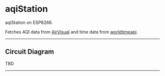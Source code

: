 # aqiStation
aqiStation on ESP8266. 

Fetches AQI data from [AirVisual](https://www.iqair.com/air-pollution-data-api) and time data from [worldtimeapi](http://worldtimeapi.org/). 

---

## Circuit Diagram

TBD

---

